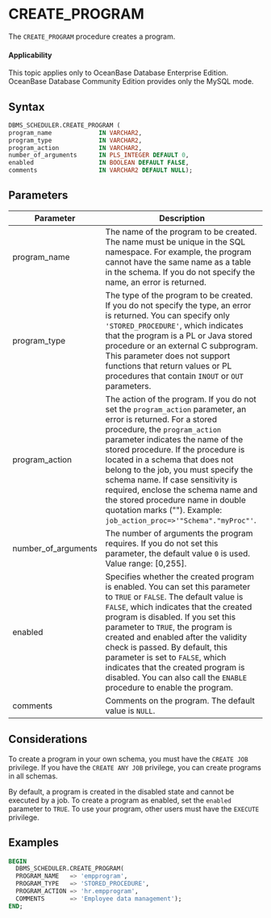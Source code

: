 # CREATE_PROGRAM

The `CREATE_PROGRAM` procedure creates a program.

<main id="notice" >
    <h4>Applicability</h4>
    <p>This topic applies only to OceanBase Database Enterprise Edition. OceanBase Database Community Edition provides only the MySQL mode. </p>
  </main>

## Syntax

```sql
DBMS_SCHEDULER.CREATE_PROGRAM (
program_name             IN VARCHAR2,
program_type             IN VARCHAR2,
program_action           IN VARCHAR2,
number_of_arguments      IN PLS_INTEGER DEFAULT 0,
enabled                  IN BOOLEAN DEFAULT FALSE,
comments                 IN VARCHAR2 DEFAULT NULL);
```

## Parameters

| Parameter | Description |
|---------------------|-------------------------|
| program_name | The name of the program to be created. The name must be unique in the SQL namespace. For example, the program cannot have the same name as a table in the schema. If you do not specify the name, an error is returned.  |
| program_type | The type of the program to be created. If you do not specify the type, an error is returned. You can specify only `'STORED_PROCEDURE'`, which indicates that the program is a PL or Java stored procedure or an external C subprogram. This parameter does not support functions that return values or PL procedures that contain `INOUT` or `OUT` parameters.  |
| program_action | The action of the program. If you do not set the `program_action` parameter, an error is returned. For a stored procedure, the `program_action` parameter indicates the name of the stored procedure. If the procedure is located in a schema that does not belong to the job, you must specify the schema name. If case sensitivity is required, enclose the schema name and the stored procedure name in double quotation marks (""). Example: `job_action_proc=>'"Schema"."myProc"'`.  |
| number_of_arguments | The number of arguments the program requires. If you do not set this parameter, the default value `0` is used. Value range: [0,255]. |
| enabled | Specifies whether the created program is enabled. You can set this parameter to `TRUE` or `FALSE`. The default value is `FALSE`, which indicates that the created program is disabled.  If you set this parameter to `TRUE`, the program is created and enabled after the validity check is passed. By default, this parameter is set to `FALSE`, which indicates that the created program is disabled. You can also call the `ENABLE` procedure to enable the program.  |
| comments | Comments on the program. The default value is `NULL`.  |


## Considerations

To create a program in your own schema, you must have the `CREATE JOB` privilege. If you have the `CREATE ANY JOB` privilege, you can create programs in all schemas.

By default, a program is created in the disabled state and cannot be executed by a job. To create a program as enabled, set the `enabled` parameter to `TRUE`. To use your program, other users must have the `EXECUTE` privilege.

## Examples

```sql
BEGIN
  DBMS_SCHEDULER.CREATE_PROGRAM(
  PROGRAM_NAME   => 'empprogram',
  PROGRAM_TYPE   => 'STORED_PROCEDURE',
  PROGRAM_ACTION => 'hr.empprogram',
  COMMENTS       => 'Employee data management');
END;
```
